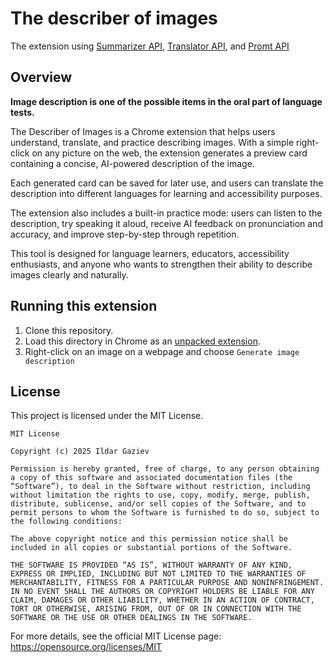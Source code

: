 # The describer of images

The extension using [Summarizer API](https://developer.chrome.com/docs/ai/summarizer-api), [Translator API](https://developer.chrome.com/docs/ai/translator-api), and [Promt API](https://developer.chrome.com/docs/ai/prompt-api)

## Overview

**Image description is one of the possible items in the oral part of language tests.**

The Describer of Images is a Chrome extension that helps users understand, translate, and practice describing images. With a simple right-click on any picture on the web, the extension generates a preview card containing a concise, AI-powered description of the image.

Each generated card can be saved for later use, and users can translate the description into different languages for learning and accessibility purposes.

The extension also includes a built-in practice mode: users can listen to the description, try speaking it aloud, receive AI feedback on pronunciation and accuracy, and improve step-by-step through repetition.

This tool is designed for language learners, educators, accessibility enthusiasts, and anyone who wants to strengthen their ability to describe images clearly and naturally.

## Running this extension

1. Clone this repository.
2. Load this directory in Chrome as an [unpacked extension](https://developer.chrome.com/docs/extensions/get-started/tutorial/hello-world#load-unpacked).
3. Right-click on an image on a webpage and choose `Generate image description`

## License

This project is licensed under the MIT License.

```text
MIT License

Copyright (c) 2025 Ildar Gaziev

Permission is hereby granted, free of charge, to any person obtaining a copy of this software and associated documentation files (the “Software”), to deal in the Software without restriction, including without limitation the rights to use, copy, modify, merge, publish, distribute, sublicense, and/or sell copies of the Software, and to permit persons to whom the Software is furnished to do so, subject to the following conditions:

The above copyright notice and this permission notice shall be included in all copies or substantial portions of the Software.

THE SOFTWARE IS PROVIDED “AS IS”, WITHOUT WARRANTY OF ANY KIND, EXPRESS OR IMPLIED, INCLUDING BUT NOT LIMITED TO THE WARRANTIES OF MERCHANTABILITY, FITNESS FOR A PARTICULAR PURPOSE AND NONINFRINGEMENT. IN NO EVENT SHALL THE AUTHORS OR COPYRIGHT HOLDERS BE LIABLE FOR ANY CLAIM, DAMAGES OR OTHER LIABILITY, WHETHER IN AN ACTION OF CONTRACT, TORT OR OTHERWISE, ARISING FROM, OUT OF OR IN CONNECTION WITH THE SOFTWARE OR THE USE OR OTHER DEALINGS IN THE SOFTWARE.
```

For more details, see the official MIT License page: <https://opensource.org/licenses/MIT>
